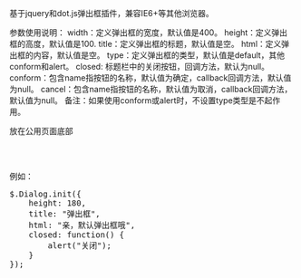 基于jquery和dot.js弹出框插件，兼容IE6+等其他浏览器。

参数使用说明： 
width：定义弹出框的宽度，默认值是400。
height：定义弹出框的高度，默认值是100.
title：定义弹出框的标题，默认值是空。
html：定义弹出框的内容，默认值是空。
type：定义弹出框的类型，默认值是default，其他conform和alert。
closed: 标题栏中的关闭按钮，回调方法，默认为null。
conform：包含name指按钮的名称，默认值为确定，callback回调方法，默认值为null。
cancel：包含name指按钮的名称，默认值为取消，callback回调方法，默认值为null。
备注：如果使用conform或alert时，不设置type类型是不起作用。

放在公用页面底部 
<pre>
<script id="dialogtmpl" type="text/x-dot-template">
    {{? it.isIE6===false }} 
    <div id="dialogbg" class="dialogbg"></div>
    {{??  }}
    <iframe id="dialogbg" class="dialogbg"></iframe>
    {{?}}
    <div id="dialogbox" class="dialogbox">
        <div class="dialogcont">
            <div class="dialogtit clearfix">
                <a class="dialogclosed" title="关闭">&otimes;</a>
                <div class="dialogtxt">{{=it.title}}</div>
            </div>
            <div class="dialogmain">{{=it.html}}</div>
            {{? it.type === "conform"}}
            <div class="dialogBtns"><a class="dialogconform">{{=it.conform.name||"确定"}}</a></div>
            {{?? it.type === "alert"}}
            <div class="dialogBtns"><a class="dialogconform">{{=it.conform.name||"确定"}}</a><a class="dialogcancel">{{=it.cancel.name||"取消"}}</a></div>
            {{?}} 
        </div>
    </div>
</script>
</pre>

例如：
<pre>
$.Dialog.init({
    height: 180,
    title: "弹出框",
    html: "亲，默认弹出框哦",
    closed: function() {
        alert("关闭");
    }
});
</pre>